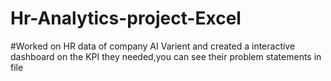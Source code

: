 # Hr-Analytics-project-Excel
#Worked on HR data of company AI Varient and created a interactive dashboard on the KPI they needed,you can see their problem statements in file 
